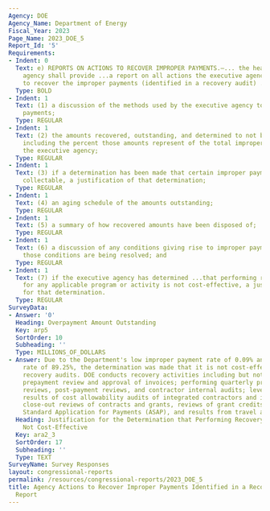 ```yaml
---
Agency: DOE
Agency_Name: Department of Energy
Fiscal_Year: 2023
Page_Name: 2023_DOE_5
Report_Id: '5'
Requirements:
- Indent: 0
  Text: e) REPORTS ON ACTIONS TO RECOVER IMPROPER PAYMENTS.—... the head of the executive
    agency shall provide ...a report on all actions the executive agency is taking
    to recover the improper payments (identified in a recovery audit) ..including—
  Type: BOLD
- Indent: 1
  Text: (1) a discussion of the methods used by the executive agency to recover improper
    payments;
  Type: REGULAR
- Indent: 1
  Text: (2) the amounts recovered, outstanding, and determined to not be collectable,
    including the percent those amounts represent of the total improper payments of
    the executive agency;
  Type: REGULAR
- Indent: 1
  Text: (3) if a determination has been made that certain improper payments are not
    collectable, a justification of that determination;
  Type: REGULAR
- Indent: 1
  Text: (4) an aging schedule of the amounts outstanding;
  Type: REGULAR
- Indent: 1
  Text: (5) a summary of how recovered amounts have been disposed of;
  Type: REGULAR
- Indent: 1
  Text: (6) a discussion of any conditions giving rise to improper payments and how
    those conditions are being resolved; and
  Type: REGULAR
- Indent: 1
  Text: (7) if the executive agency has determined ...that performing recovery audits
    for any applicable program or activity is not cost-effective, a justification
    for that determination.
  Type: REGULAR
SurveyData:
- Answer: '0'
  Heading: Overpayment Amount Outstanding
  Key: arp5
  SortOrder: 10
  Subheading: ''
  Type: MILLIONS_OF_DOLLARS
- Answer: Due to the Department's low improper payment rate of 0.09% and recapture
    rate of 89.25%, the determination was made that it is not cost-effective to conduct
    recovery audits. DOE conducts recovery activities including but not limited to
    prepayment review and approval of invoices; performing quarterly prompt-payment
    reviews, post-payment reviews, and contractor internal audits; leveraging the
    results of cost allowability audits of integrated contractors and interim and
    close-out reviews of contracts and grants, reviews of grant credits in the Automated
    Standard Application for Payments (ASAP), and results from travel audits.
  Heading: Justification for the Determination that Performing Recovery Audits are
    Not Cost-Effective
  Key: ara2_3
  SortOrder: 17
  Subheading: ''
  Type: TEXT
SurveyName: Survey Responses
layout: congressional-reports
permalink: /resources/congressional-reports/2023_DOE_5
title: Agency Actions to Recover Improper Payments Identified in a Recovery Audit
  Report
---
```

